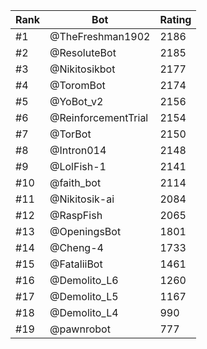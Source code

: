 Rank|Bot|Rating
---|---|---
#1|@TheFreshman1902|2186
#2|@ResoluteBot|2185
#3|@Nikitosikbot|2177
#4|@ToromBot|2174
#5|@YoBot_v2|2156
#6|@ReinforcementTrial|2154
#7|@TorBot|2150
#8|@Intron014|2148
#9|@LolFish-1|2141
#10|@faith_bot|2114
#11|@Nikitosik-ai|2084
#12|@RaspFish|2065
#13|@OpeningsBot|1801
#14|@Cheng-4|1733
#15|@FataliiBot|1461
#16|@Demolito_L6|1260
#17|@Demolito_L5|1167
#18|@Demolito_L4|990
#19|@pawnrobot|777
